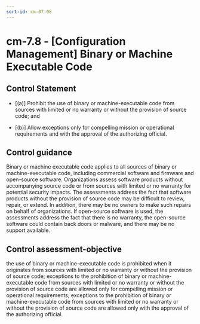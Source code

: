 ```yaml
---
sort-id: cm-07.08
---
```


# cm-7.8 - \[Configuration Management\] Binary or Machine Executable Code

## Control Statement

- \[(a)\] Prohibit the use of binary or machine-executable code from sources with limited or no warranty or without the provision of source code; and

- \[(b)\] Allow exceptions only for compelling mission or operational requirements and with the approval of the authorizing official.

## Control guidance

Binary or machine executable code applies to all sources of binary or machine-executable code, including commercial software and firmware and open-source software. Organizations assess software products without accompanying source code or from sources with limited or no warranty for potential security impacts. The assessments address the fact that software products without the provision of source code may be difficult to review, repair, or extend. In addition, there may be no owners to make such repairs on behalf of organizations. If open-source software is used, the assessments address the fact that there is no warranty, the open-source software could contain back doors or malware, and there may be no support available.

## Control assessment-objective

the use of binary or machine-executable code is prohibited when it originates from sources with limited or no warranty or without the provision of source code;
exceptions to the prohibition of binary or machine-executable code from sources with limited or no warranty or without the provision of source code are allowed only for compelling mission or operational requirements;
exceptions to the prohibition of binary or machine-executable code from sources with limited or no warranty or without the provision of source code are allowed only with the approval of the authorizing official.
